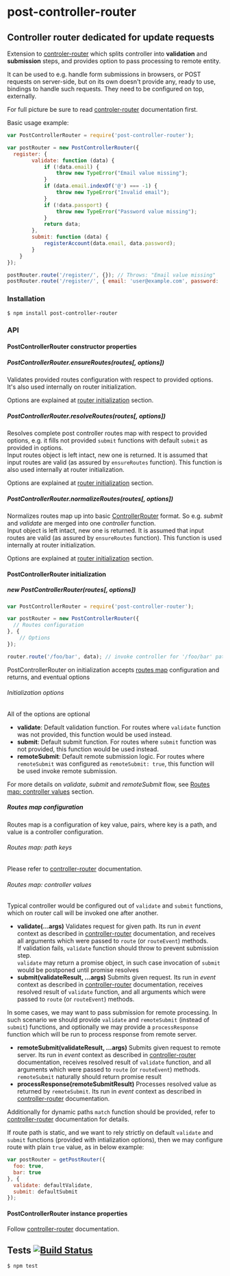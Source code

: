 # post-controller-router
## Controller router dedicated for update requests

Extension to [controler-router](https://github.com/medikoo/controller-router) which splits controller into __validation__ and __submission__ steps, and provides option to pass processing to remote entity.

It can be used to e.g. handle form submissions in browsers, or POST requests on server-side, but on its own doesn't provide any, ready to use, bindings to handle such requests. They need to be configured on top, externally.

For full picture be sure to read [controler-router](https://github.com/medikoo/controller-router) documentation first.

Basic usage example:
```javascript
var PostControllerRouter = require('post-controller-router');

var postRouter = new PostControllerRouter({
  register: {
		validate: function (data) {
			if (!data.email) {
				throw new TypeError("Email value missing");
			}
			if (data.email.indexOf('@') === -1) {
				throw new TypeError("Invalid email");
			}
			if (!data.passport) {
				throw new TypeError("Password value missing");
			}
			return data;
		},
		submit: function (data) {
			registerAccount(data.email, data.password);
		}
	}
});

postRouter.route('/register/', {}); // Throws: "Email value missing"
postRouter.route('/register/', { email: 'user@example.com', password: 'abc123' }); // Ok
```

### Installation

	$ npm install post-controller-router

### API
#### PostControllerRouter constructor properties
##### PostControllerRouter.ensureRoutes(routes[, options])

Validates provided routes configuration with respect to provided options. It's also used internally on router initialization.

Options are explained at [router initialization](#initialization-options) section.

##### PostControllerRouter.resolveRoutes(routes[, options])

Resolves complete post controller routes map with respect to provided options, e.g. it fills not provided `submit` functions with default `submit` as provided in options.  
Input routes object is left intact, new one is returned. It is assumed that input routes are valid (as assured by `ensureRoutes` function).
This function is also used internally at router initialization.

Options are explained at [router initialization](#initialization-options) section.

##### PostControllerRouter.normalizeRoutes(routes[, options])

Normalizes routes map up into basic [ControllerRouter](https://github.com/medikoo/controller-router#routes-map-configuration) format. So e.g. _submit_ and _validate_ are merged into one _controller_ function.  
Input object is left intact, new one is returned. It is assumed that input routes are valid (as assured by `ensureRoutes` function). This function is used internally at router initialization.

Options are explained at [router initialization](#initialization-options) section.

#### PostControllerRouter initialization
##### new PostControllerRouter(routes[, options])

```javascript
var PostControllerRouter = require('post-controller-router');

var postRouter = new PostControllerRouter({
  // Routes configuration
}, {
	// Options
});

router.route('/foo/bar', data); // invoke controller for '/foo/bar' path with given data
```

PostControllerRouter on initialization accepts [routes map](#routes-map-configuration) configuration and returns, and eventual options

###### Initialization options
All of the options are optional

- __validate__: Default validation function. For routes where `validate` function was not provided, this function would be used instead.
- __submit__: Default submit function. For routes where `submit` function was not provided, this function would be used instead.
- __remoteSubmit__: Default remote submission logic. For routes where `remoteSubmit` was configured as `remoteSubmit: true`, this function will be used invoke remote submission.

For more details on _validate_, _submit_ and _remoteSubmit_ flow, see [Routes map: controller values](#routes-map-controller-values) section.

##### Routes map configuration

Routes map is a configuration of key value, pairs, where key is a path, and value is a controller configuration.

###### Routes map: path keys

Please refer to [controller-router](https://github.com/medikoo/controller-router#-routes-map-path-keys) documentation.

###### Routes map: controller values

Typical controller would be configured out of `validate` and `submit` functions, which on router call will be invoked one after another.

- __validate(...args)__ Validates request for given path. Its run in _event_ context as described in [controller-router](https://github.com/medikoo/controller-router#controllerrouterroutepath-controllerargs) documentation, and receives all arguments which were passed to `route` (or `routeEvent`) methods.  
If validation fails, `validate` function should throw to prevent submission step.  
`validate` may return a promise object, in such case invocation of `submit` would be postponed until promise resolves
- __submit(validateResult, ...args)__ Submits given request. Its run in  _event_ context as described in [controller-router](https://github.com/medikoo/controller-router#controllerrouterroutepath-controllerargs) documentation, receives resolved result of `validate` function, and all arguments which were passed to  `route` (or `routeEvent`) methods.  

In some cases, we may want to pass submission for remote processing. In such scenario we should provide `validate` and `remoteSubmit` (instead of `submit`) functions, and optionally we may provide a `processResponse` function which will be run to process response from remote server.

- __remoteSubmit(validateResult, ...args)__ Submits given request to remote server. Its run in _event_ context as described in [controller-router](https://github.com/medikoo/controller-router#controllerrouterroutepath-controllerargs) documentation, receives resolved result of `validate` function, and all arguments which were passed to  `route` (or `routeEvent`) methods.  
`remoteSubmit` naturally should return promise result
- __processResponse(remoteSubmitResult)__ Processes resolved value as returned by `remoteSubmit`. Its run in _event_ context as described in [controller-router](https://github.com/medikoo/controller-router#controllerrouterroutepath-controllerargs) documentation.

Additionally for dynamic paths `match` function should be provided, refer to [controller-router](https://github.com/medikoo/controller-router#-routes-map-controller-values) documentation for details.

If route path is static, and we want to rely strictly on default `validate` and `submit` functions (provided with intialization options), then we may configure route with plain `true` value, as in below example:

```javascript
var postRouter = getPostRouter({
  foo: true,
  bar: true
}, {
  validate: defaultValidate,
  submit: defaultSubmit
});
```
#### PostControllerRouter instance properties

Follow [controller-router](https://github.com/medikoo/controller-router#controllerrouter-instance-properties) documentation.


## Tests [![Build Status](https://travis-ci.org/medikoo/post-controller-router.svg)](https://travis-ci.org/medikoo/post-controller-router)

	$ npm test

